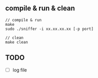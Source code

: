 ## compile & run & clean
```
// compile & run
make
sudo ./sniffer -i xx.xx.xx.xx [-p port]

// clean
make clean
```

## TODO
- [ ] log file
